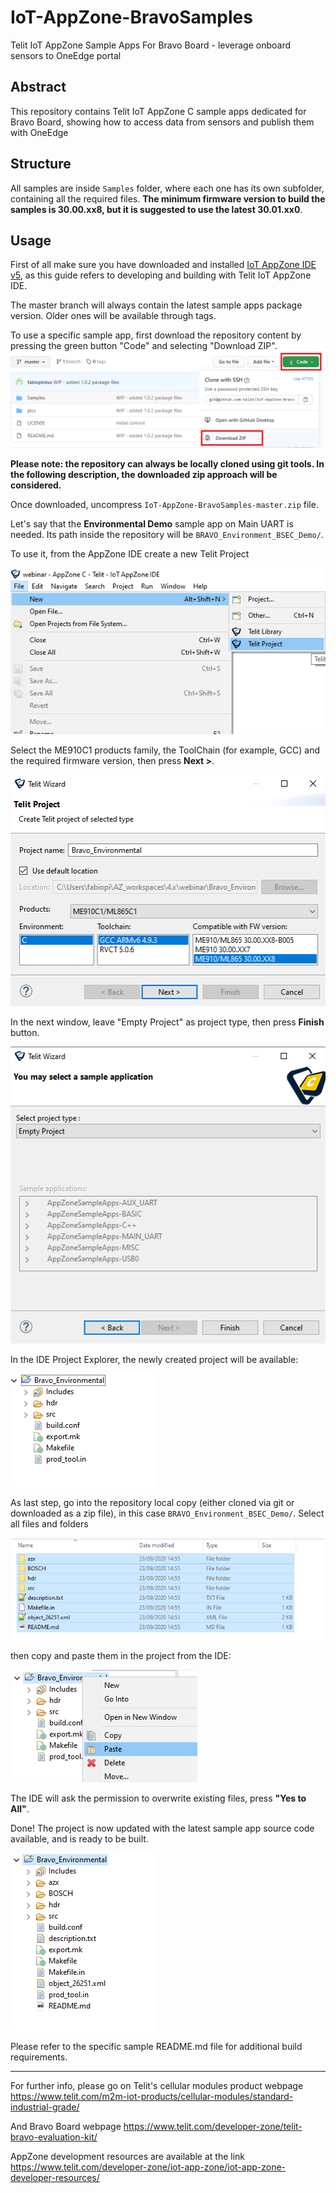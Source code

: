 # IoT-AppZone-BravoSamples
Telit IoT AppZone Sample Apps For Bravo Board - leverage onboard sensors to OneEdge portal

## Abstract

This repository contains Telit IoT AppZone C sample apps dedicated for Bravo Board, showing how to access data from sensors and publish them with OneEdge

## Structure
All samples are inside `Samples` folder, where each one has its own subfolder, containing all the required files. **The minimum firmware version to build the samples is 30.00.xx8, but it is suggested to use the latest 30.01.xx0**.


## Usage

First of all make sure you have downloaded and installed [IoT AppZone IDE v5](https://bit.ly/3dWOYYO), as this guide refers to developing and building with Telit IoT AppZone IDE.

The master branch will always contain the latest sample apps package version. Older ones will be available through tags.

To use a specific sample app, first download the repository content by pressing the green button "Code" and selecting "Download ZIP".
![](./pics/downloadZip.png)

**Please note: the repository can always be locally cloned using git tools. In the following description, the downloaded zip approach will be considered.**


Once downloaded, uncompress `IoT-AppZone-BravoSamples-master.zip` file.

Let's say that the **Environmental Demo** sample app on Main UART is needed. Its path inside the repository will be `BRAVO_Environment_BSEC_Demo/`.

To use it, from the AppZone IDE create a new Telit Project

![](./pics/new_project.png)

Select the ME910C1 products family, the ToolChain (for example, GCC) and the required firmware version, then press **Next >**.

![](./pics/project_conf.png)

In the next window, leave "Empty Project" as project type, then press **Finish** button.

![](./pics/empty_project.png)


In the IDE Project Explorer, the newly created project will be available:

![](./pics/project_ide.png)

As last step, go into the repository local copy (either cloned via git or downloaded as a zip file), in this case `BRAVO_Environment_BSEC_Demo/`. Select all files and folders

![](./pics/project_files.png)

then copy and paste them in the project from the IDE:

![](./pics/paste_files.png)

The IDE will ask the permission to overwrite existing files, press **"Yes to All"**.

Done! The project is now updated with the latest sample app source code available, and is ready to be built.

![](./pics/project_complete.png)

Please refer to the specific sample README.md file for additional build requirements.

---

For further info, please go on Telit's cellular modules product webpage https://www.telit.com/m2m-iot-products/cellular-modules/standard-industrial-grade/

And Bravo Board webpage
https://www.telit.com/developer-zone/telit-bravo-evaluation-kit/

AppZone development resources are available at the link https://www.telit.com/developer-zone/iot-app-zone/iot-app-zone-developer-resources/

